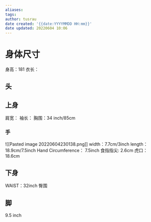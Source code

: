 ```yaml
---
aliases: 
tags:
author: tusrau
date created: '{{date:YYYYMMDD HH:mm}}'
date updated: 20220604 10:06
---
```


# 身体尺寸

身高：181
衣长：




## 头

## 上身
肩宽：
袖长：
胸围：34 inch/85cm

### 手
![[Pasted image 20220604230138.png]]
width：7.7cm/3inch
length：18.9cm/7.5inch
Hand Circumference： 7.5inch
食指指尖: 2.6cm
虎口：18.6cm
## 下身
WAIST：32inch
臀围

## 脚
9.5 inch